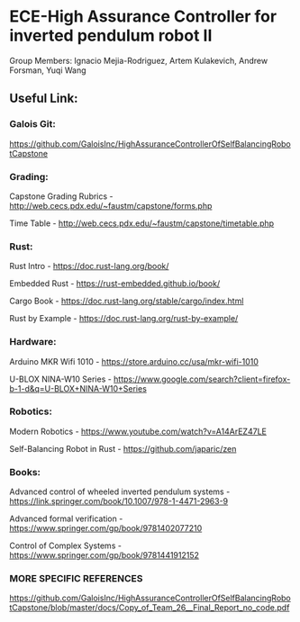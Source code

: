 # ECE-High Assurance Controller for inverted pendulum robot II
Group Members: 	Ignacio Mejia-Rodriguez, Artem Kulakevich, Andrew Forsman, Yuqi Wang

## Useful Link:

### Galois Git: 
https://github.com/GaloisInc/HighAssuranceControllerOfSelfBalancingRobotCapstone

### Grading:
Capstone Grading Rubrics - http://web.cecs.pdx.edu/~faustm/capstone/forms.php

Time Table - http://web.cecs.pdx.edu/~faustm/capstone/timetable.php

### Rust:
Rust Intro - https://doc.rust-lang.org/book/

Embedded Rust - https://rust-embedded.github.io/book/

Cargo Book - https://doc.rust-lang.org/stable/cargo/index.html

Rust by Example - https://doc.rust-lang.org/rust-by-example/

### Hardware:
Arduino MKR Wifi 1010 - https://store.arduino.cc/usa/mkr-wifi-1010

U-BLOX NINA-W10 Series - https://www.google.com/search?client=firefox-b-1-d&q=U-BLOX+NINA-W10+Series

### Robotics:
Modern Robotics - https://www.youtube.com/watch?v=A14ArEZ47LE

Self-Balancing Robot in Rust - https://github.com/japaric/zen

### Books:
Advanced control of wheeled inverted pendulum systems - https://link.springer.com/book/10.1007/978-1-4471-2963-9

Advanced formal verification - https://www.springer.com/gp/book/9781402077210

Control of Complex Systems - https://www.springer.com/gp/book/9781441912152

### MORE SPECIFIC REFERENCES

https://github.com/GaloisInc/HighAssuranceControllerOfSelfBalancingRobotCapstone/blob/master/docs/Copy_of_Team_26__Final_Report_no_code.pdf
